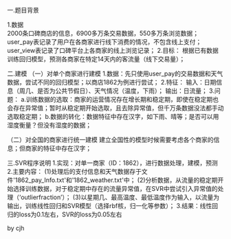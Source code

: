 一.题目背景

1.数据  
2000条口碑商店的信息，6900多万条交易数据，550多万条浏览数据；  
user_pay表记录了用户在各商家进行线下消费的情况，不包含线上支付；  
user_view表记录了口碑平台上各商家的线上浏览记录；
2.目标：
根据已有数据训练回归模型，预测各商家在特定14天内的客流量（线下交易量）；

二.建模
（一）对单个商家进行建模
1.数据：先只使用user_pay的交易数据和天气数据，尝试不同的回归模型；以商店1862为例进行尝试；
2.特征：
输入：日期信息（周几、是否为公共节假日）、天气情况（温度，下雨）；
输出：日流量；
3.问题：
a.训练数据的选取：商家的运营情况存在增长期和稳定期，即使在稳定期也会存在异常值；暂时从稳定期开始选取，且去除异常值，但千万条数据没法都手动选取稳定期；
b.数据的转化：数据特征中存在汉字，如下雨、晴等；是否可以用湿度衡量？但没有湿度的数据；

（二）对全国的商家进行统一建模
建立全国性的模型时候需要考虑各个商家的信息；但商家的特征中存在汉字；

三.SVR程序说明
1.实现：对单一商家（ID：1862），进行数据处理，建模，预测
2.主要内容：
(1)处理后的支付信息和天气数据存于文件'1862_pay_Info.txt'和'1862_weather.txt'中；
(2)分析数据，从流量的稳定期开始选择训练数据，对于稳定期中存在的流量异常值，在SVR中尝试引入异常值的处理（‘outlierfraction’）；
(3)以星期几、最高温度、最低温度作为输入，以流量为输出，训练线性回归和SVR模型（选择rbf核，归一化等参数）；
3.结果：线性回归的loss为0.1左右，SVR的loss为0.05左右

by cjh
